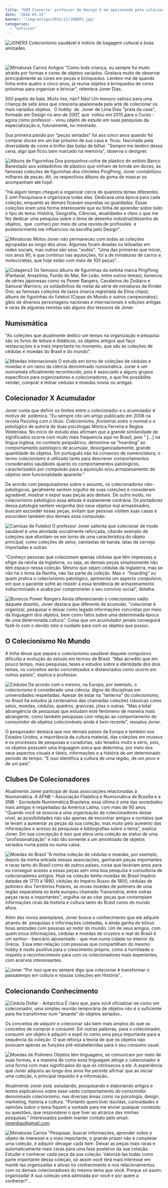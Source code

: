 ```yaml
---
title: "UEM Cianorte: professor de Design é um apaixonado pelo colecionismo"
date: "2016-01-15"
banner: "/img/antigo/2015/12/JONER3.jpg"
categories: 
  - "noticias"
---
```



  
![JONER3](/img/antigo/2015/12/JONER3.jpg) Colecionismo saudável é indício de bagagem cultural e boas amizades.

 


  
![Miniaturas Carros Antigos](/img/antigo/2015/12/Miniaturas-Carros-Antigos.jpg) "Como toda criança, eu sempre fui muito atraído por formas e cores de objetos variados. Gostava muito de observar principalmente as cores em peças e brinquedos. Lembro-me de quando tinha entre quatro e cinco anos, já reunia objetos e brinquedos de cores próximas para organizar e brincar", relembra Joner Dias.

500 papéis de bala. Muito lixo, não? Não! Um tesouro valioso para uma criança de sete anos que cresceria apaixonada pela arte de colecionar os mais variados objetos.  O hobby  de  Joner de Lima Dias "prata da casa", formado em Design no ano de 2007, que  voltou em 2015 para o Curso - agora como professor - virou objeto de estudo em suas pesquisas da especialização e, futuramente, no mestrado.

Sua primeira paixão por “peças seriadas” foi aos cinco anos quando foi comprar doces em um bar próximo de sua casa e  ficou  fascinado pela diversidade de cores e brilho das bolas de bilhar. "Sempre me lembro dessa cena, algo que ficou bem marcado na memória", observa o designer.


  
![Albuns de Figurinhas](/img/antigo/2015/12/Albuns-de-Figurinhas.jpg) Dos porquinhos-cofre de plástico do extinto Banco Banestado aos soldadinhos de plástico que vinham de brinde em doces, às famosas coleções de figurinhas dos chicletes PingPong, Joner contabilizou milhares de peças. Ah, os respectivos álbuns da goma de mascar os acompanham até hoje!.

"Há algum tempo cheguei a organizar cerca de quarenta temas diferentes. E sim! Pesquisava e organizava todas elas. Dedicava uma época para cada coleção, enquanto as demais ficavam expostas ou guardadas. Essas coleções eram uma forma interessante que eu tinha de aprender sobre todo o tipo de tema: História, Geografia, Ciências, atualidades e claro o que me fez dedicar uma pesquisa sobre o tema de desenho industrial/desenho de objetos,  que  conheci por meio de uma revista de profissões  e posteriormente me influenciou na escolha pelo Design".


  
![Miniaturas Motos](/img/antigo/2015/12/Miniaturas-Motos.jpg) Joner não permaneceu com todas as coleções agrupadas ao longo dos anos. Algumas foram doadas ou leiloadas em redes sociais, mas outras são seus "xodós". "Uma das primeiras que iniciei, nos anos 90, e que continuo nas aquisições, foi a de miniaturas de carros e motocicletas, que hoje estão com mais de 100 peças"..


  
![Colagens3](/img/antigo/2015/12/Colagens3.jpg) Os famosos álbuns de figurinhas da extinta marca PingPong (Pantanal, Amazônia, Fundo do Mar, Rei Leão, entre outros temas); bonecos de séries japonesas como os Power Rangers, Cavaleiros do Zodíaco e Samurai Warriors; os soldadinhos de metal da série de miniaturas da Kinder Ovo; as famosas coleções de tazos (marca registrada da Elma chips); álbuns de figurinhas do futebol (Copas do Mundo e outros campeonatos); gibis de diversos personagens nacionais e internacionais e edições antigas e raras de algumas revistas são alguns dos tesouros de Joner.

## Numismática

"As coleções que atualmente dedico um tempo na organização e pesquisa são os livros de leitura e didáticos, os objetos antigos que faço restaurações e a mais importante no momento, que são as coleções de cédulas e moedas do Brasil e do mundo".
  
![Moedas Internacionais](/img/antigo/2015/12/Moedas-Internacionais.jpg) O estudo em torno de coleções de cédulas e moedas é um ramo da ciência denominado numismática. Joner é um numismata oficialmente reconhecido, pois é associado a alguns grupos específicos para organizadores e colecionadores, o que lhe possibilita vender, comprar e leiloar cédulas e moedas novas ou antigas.

## Colecionador X Acumulador

Joner conta que definir os limites entre o colecionador e o acumulador é motivo de  polêmica. "Eu sempre cito um artigo publicado em 2008 na revista Psicolog com o título: _Colecionismo, fronteiras entre o normal e o patológico_ de autoria de duas psicólogas Mónica Ferreira e Regina Wielenska. No início do estudo elas afirmam que a grande similaridade de significados ocorre com muito mais frequencia aqui no Brasil, pois “ \[...\] na língua inglesa, no contexto psiquiátrico, denomina-se “hoarding” ao comportamento patológico de acumular, desorganizadamente, grande quantidade de objetos. Em português não há consenso de nomenclatura; o termo colecionismo é utilizado tanto para descrever comportamentos considerados saudáveis quanto os comportamentos patológicos, caracterizados por compulsão para a aquisição e/ou armazenamento de objetos sem funcionalidade aparente.”

De acordo com pesquisadores sobre o assunto, os colecionadores não-patológicos, geralmente sentem orgulho de suas coleções e consideram agradável, mostrar e expor suas peças aos demais. De outro modo, no colecionismo patológico essa atitude é exatamente contrária. Os portadores dessa patologia sentem vergonha dos seus objetos mal armazenados, buscam esconder essas peças, evitam que pessoas visitem suas casas e escondem também dos demais essa compulsão.

 
![Camisas de Futebol](/img/antigo/2015/12/Camisas-de-Futebol.jpg) O professor Joner salienta que colecionar de modo saudável é uma atividade socialmente reforçada, citando exemplo de coleções que afunilam-se em torno de uma característica do objeto principal, como coleções de selos, camisetas de banda, latas de cerveja importadas e outras.

"Conheço pessoas que colecionam apenas cédulas que têm impressas a efígie da rainha da Inglaterra, ou seja, as demais peças simplesmente não têm espaço nessa coleção. Mesmo que sejam cédulas da Inglaterra, mas se não há o tema da Rainha, não faz parte da coleção. Mas o  “hoarding” ou quem pratica o colecionismo patológico, apresenta um aspecto compulsivo, em que o paciente sofre ao resistir a essa tendência de armazenamento indiscriminado e acaba por comprometer o seu convívio social", detalha.


  
![Bonecos Power Rangers](/img/antigo/2015/12/Bonecos-Power-Rangers.jpg) Ainda diferenciando o colecionismo sadio daquele doentio, Joner destaca que diferente de acumular, "colecionar é organizar, pesquisar e deixar como legado informações concretas por meio da linguagem dos objetos, bem como fatos sobre uma determinada época de uma determinada cultura". Coisa que um acumulador jamais conseguirá fazê-lo com o devido zelo e cuidado para com os objetos que possui..

## O Colecionismo No Mundo

A linha tênue que separa o colecionismo saudável daquele compulsivo dificulta a evolução do estudo em termos de Brasil. "Mas acredito que em pouco tempo, mais pesquisas, teses e estudos sobre a identidade dos dois temas, os conceitos serão concretizados e distanciados como ocorre em outros países", explica o professor.


  
![Cédulas](/img/antigo/2015/12/Cédulas.jpg) De acordo com o mesmo, na Europa, por exemplo, o colecionismo é considerado uma ciência, digno de disciplinas em universidades respeitadas. Apesar de estar na "lanterna" do colecionismo, no Brasil há estudos já centenários das chamadas coleções clássicas como selos, moedas, cédulas, quadros, gravuras, jóias e outras. "Mas a total abrangência de pesquisas que estudam este fenômeno de maneira mais abrangente, como também pesquisas com relação ao comportamento do consumidor de objetos colecionáveis ainda é bem recente", ressalva Joner.

O pesquisador destaca que nos demais países da Europa e também nos Estados Unidos, a importância da cultura material, das coleções em museus e os processos de pesquisas e curadorias, são levados muito a sério, pois, os objetos possuem uma linguagem única que determina, por meio dos seus aspectos visuais e táteis, informações e a história de um determinado período de tempo. "E isso identifica a cultura de uma região, de um povo e de um país".

## Clubes De Colecionadores

Atualmente Joner participa de duas associações relacionadas à Numismática. A AFNB – Associação Filatélica e Numismática de Brasília e a SNB - Sociedade Numismática Brasileira, essa última é uma das sociedades mais antigas e respeitadas da América Latina, com mais de 90 anos. "Quando você se associa a uma organização de colecionadores desse nível, as possibilidades não são apenas de encontrar amigos e contatos que te levam a aumentar as peças da sua coleção, mas muito pelo aumento das informações e acesso às pesquisas e bibliografias sobre o tema", explica Joner. Em sua concepção é isso que eleva uma coleção ao status de uma “profissionalização” e não tão somente a um amontoado de objetos seriados numa pasta ou numa caixa.


  
![Moedas do Brasil](/img/antigo/2015/12/Moedas-do-Brasil.jpg) "A minha coleção de cédulas e moedas, por exemplo, depois da minha entrada nessas associações, ganharam peças importantes e raras tanto do Brasil como de outros países, coisa que levariam anos para eu conseguir acesso a essas peças sem uma boa pesquisa e consultoria de colecionadores antigos. Hoje na coleção tenho moedas do Brasil Império datadas de 1770 à 1890, cédulas do Império Russo de 1800, cédulas de polímero dos Territórios Polares, as novas moedas de polímero de uma região separatista no leste europeu chamado Transnístria, entre outras peças raras e importantes", orgulha-se ao citar peças que contemplam informações ricas da história e cultura tanto do Brasil como do mundo afora.

Além das novos exemplares, Joner busca o conhecimento que ele adquire através de  pesquisas e informações coletadas, e ainda ganha de bônus boas amizades com pessoas ao redor do mundo. Um de seus amigos, com quem troca informações, cédulas e moedas de cruzeiro e real do Brasil é um senhor - bancário aposentado - que vive numa cidade no interior da Grécia.  Essa inter-relação com pessoas que compartilham do mesmo hobby é muito positiva para o crescimento próprio, como a humildade o respeito e reconhecimento para com os colecionadores mais experientes, com acervos interessantes.


  
![Joner](/img/antigo/2015/12/Joner.jpg) "Por isso que eu sempre digo que colecionar é transformar o passatempo em cultura e nossas coleções em História"..

## Colecionando Conhecimento


  
![Cédula Dollar - Antarctica](/img/antigo/2015/12/Cédula-Dollar-Antarctica.jpg) É claro que, para você oficializar-se como um colecionador, uma simples reunião temporária de objetos não é o suficiente para lhe transformar num “amante” de objetos seriados..

Os conceitos de adquirir e colecionar são bem mais amplos do que os conceitos de comprar e consumir. Em outras palavras, para o colecionador, consumir um objeto é adquirir e expô-lo como uma peça importante para a sequência da coleção. O que reforça a teoria de que os objetos não possuem apenas as funções pré-estabelecidas para o seu consumo usual.


  
![Moedas de Polímero](/img/antigo/2015/12/Moedas-de-Polímero.jpg) Objetos têm linguagens, se comunicam por meio de suas formas, e a maneira de como essa linguagem atinge o colecionador é uma forma com mais significados do que os intrínsecos a ele. A experiência que Joner adquiriu ao longo dos anos lhe permite afirmar que ao iniciar uma coleção, o principal requisito é a informação..

Atualmente Joner está  estudando, pesquisando e elaborando artigos e textos explicativos sobre esse vasto comportamento do consumidor denominado colecionismo, nas diversas áreas como na psicologia, design, marketing, história e cultura. "Portanto quem tiver dúvidas, curiosidades e opiniões sobre o tema fiquem a vontade para me enviar qualquer conteúdo ou questões, que responderei o que tiver ao alcance das minhas pesquisas." Interessados podem manter contato pelo email: jonerdias@gmail.com


  
![Miniaturas Carros](/img/antigo/2015/12/Miniaturas-Carros.jpg) "Pesquisar, buscar informações, aprender sobre o objeto de interesse e o mais importante, o grande prazer não é completar uma coleção, é adquirir devagar cada item. Deixar as peças mais raras e automaticamente mais caras para uma fase posterior da sua coleção. Estudar e conhecer cada peça da sua coleção. Valorizá-las todas como parte importante dessa coleção, só assim você terá mais interesse em mantê-las organizadas e ativas no conhecimento e nos relacionamentos com os demais colecionadores do mesmo tema que você. Porque só assim: organizada! A sua coleção será admirada por você e por quem a conhecer!"..
